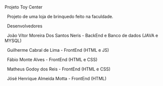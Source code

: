 Projeto Toy Center 

&nbsp;
Projeto de uma loja de brinquedo feito na faculdade. 

&nbsp;
Desenvolvedores  

&nbsp;
João Vítor Moreira Dos Santos Neris - BackEnd e Banco de dados (JAVA e MYSQL) 

&nbsp;
Guilherme Cabral de Lima - FrontEnd (HTML e JS) 

&nbsp;
Fábio Monte Alves - FrontEnd (HTML e CSS) 

&nbsp;
Matheus Godoy dos Reis - FrontEnd (HTML e CSS) 

&nbsp;
Jósé Henrique Almeida Motta - FrontEnd (HTML) 

 
